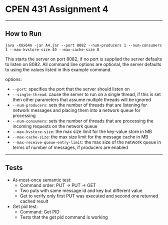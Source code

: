 # CPEN 431 Assignment 4
---
## How to Run
`
java -Xmx64m -jar A4.jar --port 8082 --num-producers 1 --num-consumers 1 --max-kvstore-size 40 --max-cache-size 8
`

This starts the server on port 8082, if no port is supplied the server defaults to listen on 8082.
All command line options are optional, the server defaults to using the values listed in this example command.

options:

* `--port`: specifies the port that the server should listen on
* `--single-thread`: cause the server to run on a single thread, if this is set then other parameters that assume multiple threads will be ignored
* `--num-producers`: sets the number of threads that are listening for network messages and placing them into a network queue for processing
* `--num-consumers`: sets the number of threads that are processing the incoming requests on the network queue
* `--max-kvstore-size`: the max size limit for the key-value store in MB
* `--max-cache-size`: the max size limit for the message cache in MB
* `--max-receive-queue-entry-limit`: the max size of the network queue in terms of number of messages, if producers are enabled

---
## Tests

* At-most-once semantic test:
	* Command order: PUT -> PUT -> GET
	* Two puts with same message id and key but different value
	* Get to verify only first PUT was executed and second one returned cached result
* Get pid test:
	* Command: Get PID
	* Tests that the get pid command is working